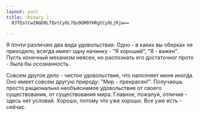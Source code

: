 ```yaml
--- 
layout: post
title: !binary |
  0JTQstCwINGD0LTQvtCy0L7Qu9GM0YHRgtCy0LjRjw==

---
```

Я почти различаю два вида удовольствия.
Одно - в каких вы оберках не приходило, всегда имеет одну начинку - "Я хороший", "Я - важен". Пусть конечный механизм неясен,
но распознать его достаточног прото - была бы осознанность.

Совсем другое дело - чистое удовольствие, что наполняет меня иногда. Оно имеет совсем другую природу: "Мир - прекрасен!".
Получаешь просто рационально необъяснимое удовольствие от своего существования, от существования мира. Главное, пожалуй,
отличие - здесь нет условий. Хорошо, потому что уже хорошо. Все уже есть - сейчас.
